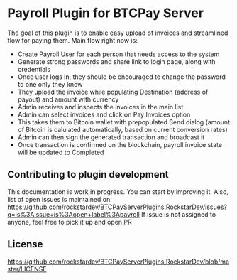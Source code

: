 ﻿# Payroll Plugin for BTCPay Server

The goal of this plugin is to enable easy upload of invoices and streamlined flow for paying them.
Main flow right now is:
- Create Payroll User for each person that needs access to the system
- Generate strong passwords and share link to login page, along with credentials
- Once user logs in, they should be encouraged to change the password to one only they know
- They upload the invoice while populating Destination (address of payout) and amount with currency
- Admin receives and inspects the invoices in the main list
- Admin can select invoices and click on Pay Invoices option
- This takes them to Bitcoin wallet with prepopulated Send dialog (amount of Bitcoin is calulated automatically, based on current conversion rates)
- Admin can then sign the generated transaction and broadcast it
- Once transaction is confirmed on the blockchain, payroll invoice state will be updated to Completed

## Contributing to plugin development
This documentation is work in progress. You can start by improving it.
Also, list of open issues is maintained on: https://github.com/rockstardev/BTCPayServerPlugins.RockstarDev/issues?q=is%3Aissue+is%3Aopen+label%3Apayroll
If issue is not assigned to anyone, feel free to pick it up and open PR

## License
https://github.com/rockstardev/BTCPayServerPlugins.RockstarDev/blob/master/LICENSE